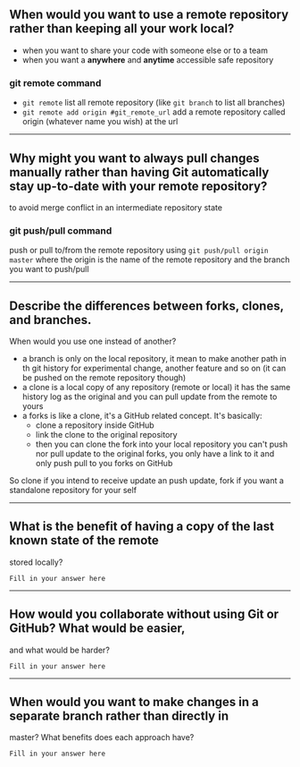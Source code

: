 ## When would you want to use a remote repository rather than keeping all your work local?

- when you want to share your code with someone else or to a team
- when you want a **anywhere** and **anytime** accessible safe repository
    
### git remote command

- `git remote` list all remote repository (like `git branch` to list all branches)
- `git remote add origin #git_remote_url` add a remote repository called origin (whatever name you wish) at the url

-----------------

## Why might you want to always pull changes manually rather than having Git automatically stay up-to-date with your remote repository?
to avoid merge conflict in an intermediate repository state

### git push/pull command

push or pull to/from the remote repository using
`git push/pull origin master` where the origin is the name of the remote repository and the branch you want to push/pull

-----------------

## Describe the differences between forks, clones, and branches.  
When would you use one instead of another?

- a branch is only on the local repository, it mean to make another path in th git history for experimental change, another feature and so on
(it can be pushed on the remote repository though)
- a clone is a local copy of any repository (remote or local) it has the same history log as the original and you can pull update from the remote to yours 
- a forks is like a clone, it's a GitHub related concept. It's basically:
    - clone a repository inside GitHub
    - link the clone to the original repository
    - then you can clone the fork into your local repository
you can't push nor pull update to the original forks, you only have a link to it and only push pull to you forks on GitHub

So clone if you intend to receive update an push update, fork if you want a standalone repository for your self

-----------------

## What is the benefit of having a copy of the last known state of the remote
stored locally?

    Fill in your answer here
    
-----------------

## How would you collaborate without using Git or GitHub?  What would be easier,
and what would be harder?

    Fill in your answer here

------------------

## When would you want to make changes in a separate branch rather than directly in
master?  What benefits does each approach have?

    Fill in your answer here
